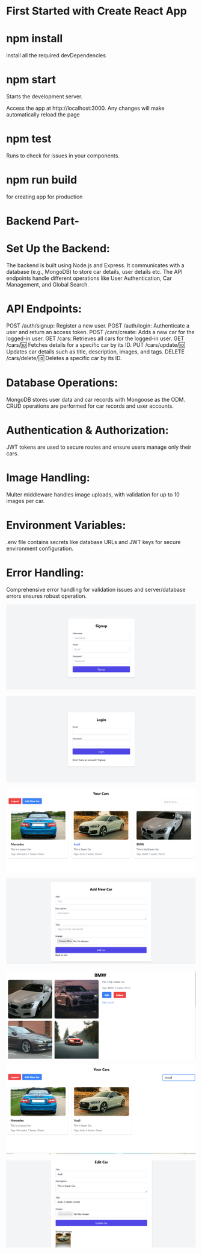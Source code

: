 # First Started with Create React App

# npm install
install all the required devDependencies

# npm start
Starts the development server.

Access the app at http://localhost:3000.
Any changes will make automatically reload the page

# npm test
Runs to check for issues in your components.

# npm run build
for creating app for production

# Backend Part-

# Set Up the Backend:
The backend is built using Node.js and Express.
It communicates with a database (e.g., MongoDB) to store car details, user details etc.
The API endpoints handle different operations like User Authentication, Car Management, and Global Search.

# API Endpoints:
POST /auth/signup: Register a new user.
POST /auth/login: Authenticate a user and return an access token.
POST /cars/create: Adds a new car for the logged-in user.
GET /cars: Retrieves all cars for the logged-in user.
GET /cars/:id: Fetches details for a specific car by its ID.
PUT /cars/update/:id: Updates car details such as title, description, images, and tags.
DELETE /cars/delete/:id: Deletes a specific car by its ID.

# Database Operations:
MongoDB stores user data and car records with Mongoose as the ODM.
CRUD operations are performed for car records and user accounts.



# Authentication & Authorization:
JWT tokens are used to secure routes and ensure users manage only their cars.

# Image Handling:
Multer middleware handles image uploads, with validation for up to 10 images per car.

# Environment Variables:
.env file contains secrets like database URLs and JWT keys for secure environment configuration.

# Error Handling:
Comprehensive error handling for validation issues and server/database errors ensures robust operation.

![Image_Alt](https://github.com/Ritik046/ProjectAI/blob/ad745639f230a3535b8bf648926bbf2b0e8aefa8/m0.png)

![Image_Alt](https://github.com/Ritik046/ProjectAI/blob/766f93853967f69a98c18563b293b1750ef1fb23/m1.png)

![Image_Alt](https://github.com/Ritik046/ProjectAI/blob/78ae7d95b401ce8d81bd77f76c99e2622aacf060/m2.png)

![Image_Alt](https://github.com/Ritik046/ProjectAI/blob/3cfc4de422e4eda27477ba3a3c5d4f9acf4ea70c/m30.png)

![Image_Alt](https://github.com/Ritik046/ProjectAI/blob/867a291b6a66e61d29de0adffe9120d695b442e1/m3.png)

![Image_Alt](https://github.com/Ritik046/ProjectAI/blob/54ba7967aba335856e5bd36b6168cf3611d2fe9f/m4.png)

![Image_Alt](https://github.com/Ritik046/ProjectAI/blob/d119fd1b5e497274694b57a6b6e1d7136a59d71e/m6.png)
